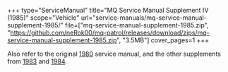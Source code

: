 +++
type="ServiceManual"
title="MQ Service Manual Supplement IV (1985)"
scope="Vehicle"
url="service-manuals/mq-service-manual-supplement-1985/"
file=["mq-service-manual-supplement-1985.zip", "https://github.com/neRok00/mq-patrol/releases/download/zips/mq-service-manual-supplement-1985.zip", "3.5MB"]
cover_pages=1
+++

Also refer to the original [1980](/service-manuals/mq-service-manual-1980/) service manual, and the other supplements from [1983](/service-manuals/mq-service-manual-supplement-1983/) and [1984](/service-manuals/mq-service-manual-supplement-1984/).
